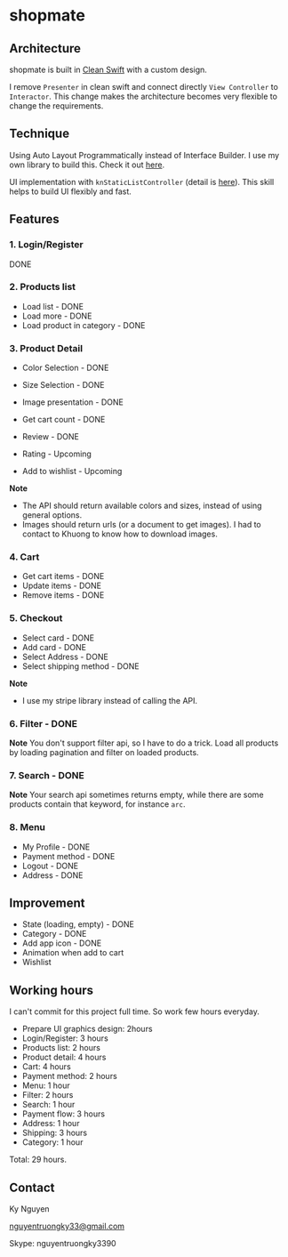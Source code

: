 #  shopmate

## Architecture
shopmate is built in [Clean Swift](https://clean-swift.com) with a custom design.

I remove `Presenter` in clean swift and connect directly `View Controller` to `Interactor`. This change makes the architecture becomes very flexible to change the requirements.   

## Technique 
Using Auto Layout Programmatically instead of Interface Builder. I use my own library to build this. Check it out [here](https://www.codementor.io/nguyentruongky33/starting-auto-layout-programmatically-r43vwn0po).

UI implementation with `knStaticListController` (detail is [here](https://www.codementor.io/nguyentruongky33/implement-flexible-ui-with-uitableview-slww3uor5)). This skill helps to build UI flexibly and fast.

## Features

### 1. Login/Register
DONE

### 2. Products list
- Load list - DONE
- Load more - DONE
- Load product in category - DONE

### 3. Product Detail 
- Color Selection - DONE
- Size Selection - DONE
- Image presentation - DONE 
- Get cart count - DONE
- Review - DONE

- Rating - Upcoming 
- Add to wishlist - Upcoming 

**Note** 
- The API should return available colors and sizes, instead of using general options.
- Images should return urls (or a document to get images). I had to contact to Khuong to know how to download images. 

### 4. Cart
- Get cart items - DONE
- Update items - DONE
- Remove items - DONE

### 5. Checkout 
- Select card - DONE 
- Add card - DONE
- Select Address - DONE
- Select shipping method - DONE

**Note**
- I use my stripe library instead of calling the API. 

### 6. Filter - DONE

**Note**
You don't support filter api, so I have to do a trick. Load all products by loading pagination and filter on loaded products. 

### 7. Search - DONE

**Note**
Your search api sometimes returns empty, while there are some products contain that keyword, for instance `arc`.

### 8. Menu 
- My Profile - DONE
- Payment method - DONE 
- Logout - DONE
- Address - DONE


## Improvement
- State (loading, empty) - DONE
- Category - DONE
- Add app icon - DONE
- Animation when add to cart 
- Wishlist 

## Working hours 
I can't commit for this project full time. So work few hours everyday. 

- Prepare UI graphics design: 2hours
- Login/Register: 3 hours
- Products list: 2 hours
- Product detail: 4 hours
- Cart: 4 hours
- Payment method: 2 hours
- Menu: 1 hour
- Filter: 2 hours
- Search: 1 hour
- Payment flow: 3 hours
- Address: 1 hour
- Shipping: 3 hours
- Category: 1 hour

Total: 29 hours. 

## Contact 
Ky Nguyen 

nguyentruongky33@gmail.com

Skype: nguyentruongky3390


